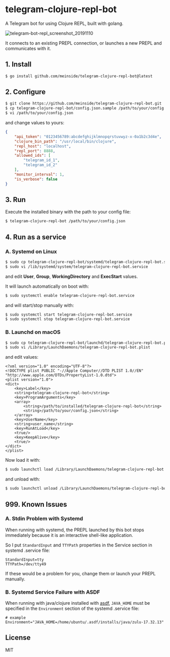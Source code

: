 # telegram-clojure-repl-bot

A Telegram bot for using Clojure REPL, built with golang.

![telegram-bot-repl_screenshot_20191110](https://user-images.githubusercontent.com/185988/68541027-ab035700-03dd-11ea-9151-ed1b811e2c8b.jpg)

It connects to an existing PREPL connection, or launches a new PREPL and communicates with it.

## 1. Install

```bash
$ go install github.com/meinside/telegram-clojure-repl-bot@latest
```

## 2. Configure

```bash
$ git clone https://github.com/meinside/telegram-clojure-repl-bot.git
$ cp telegram-clojure-repl-bot/config.json.sample /path/to/your/config.json
$ vi /path/to/your/config.json
```

and change values to yours:

```json
{
	"api_token": "0123456789:abcdefghijklmnopqrstuvwyz-x-0a1b2c3d4e",
	"clojure_bin_path": "/usr/local/bin/clojure",
	"repl_host": "localhost",
	"repl_port": 8888,
	"allowed_ids": [
		"telegram_id_1",
		"telegram_id_2"
	],
	"monitor_interval": 1,
	"is_verbose": false
}
```

## 3. Run

Execute the installed binary with the path to your config file:

```bash
$ telegram-clojure-repl-bot /path/to/your/config.json
```

## 4. Run as a service

### A. Systemd on Linux

```bash
$ sudo cp telegram-clojure-repl-bot/systemd/telegram-clojure-repl-bot.service /lib/systemd/system/
$ sudo vi /lib/systemd/system/telegram-clojure-repl-bot.service
```

and edit **User**, **Group**, **WorkingDirectory** and **ExecStart** values.

It will launch automatically on boot with:

```bash
$ sudo systemctl enable telegram-clojure-repl-bot.service
```

and will start/stop manually with:

```bash
$ sudo systemctl start telegram-clojure-repl-bot.service
$ sudo systemctl stop telegram-clojure-repl-bot.service
```

### B. Launchd on macOS

```bash
$ sudo cp telegram-clojure-repl-bot/launchd/telegram-clojure-repl-bot.plist /Library/LaunchDaemons/
$ sudo vi /Library/LaunchDaemons/telegram-clojure-repl-bot.plist
```

and edit values:

```
<?xml version="1.0" encoding="UTF-8"?>
<!DOCTYPE plist PUBLIC "-//Apple Computer//DTD PLIST 1.0//EN" "http://www.apple.com/DTDs/PropertyList-1.0.dtd">
<plist version="1.0">
<dict>
	<key>Label</key>
	<string>telegram-clojure-repl-bot</string>
	<key>ProgramArguments</key>
	<array>
		<string>/path/to/installed/telegram-clojure-repl-bot</string>
		<string>/path/to/your/config.json</string>
	</array>
	<key>UserName</key>
	<string>user_name</string>
	<key>RunAtLoad</key>
	<true/>
	<key>KeepAlive</key>
	<true/>
</dict>
</plist>
```

Now load it with:

```bash
$ sudo launchctl load /Library/LaunchDaemons/telegram-clojure-repl-bot.plist
```

and unload with:

```bash
$ sudo launchctl unload /Library/LaunchDaemons/telegram-clojure-repl-bot.plist
```

## 999. Known Issues

### A. Stdin Problem with Systemd

When running with systemd, the PREPL launched by this bot stops immediately because it is an interactive shell-like application.

So I put `StandardInput` and `TTYPath` properties in the Service section in systemd .service file:

```
StandardInput=tty
TTYPath=/dev/tty49
```

If these would be a problem for you, change them or launch your PREPL manually.

### B. Systemd Service Failure with ASDF

When running with java/clojure installed with [asdf](http://asdf-vm.com/), `JAVA_HOME` must be specified in the `Environment` section of the systemd .service file:

```
# example
Environment="JAVA_HOME=/home/ubuntu/.asdf/installs/java/zulu-17.32.13"
```

## License

MIT


